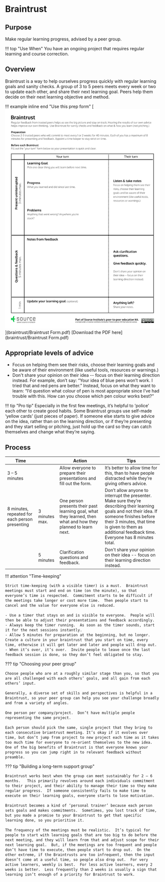# Braintrust

## Purpose
Make regular learning progress, advised by a peer group.


!!! top "Use When"
    You have an ongoing project that requires regular learning and course correction.


## Overview
Braintrust is a way to help ourselves progress quickly with regular learning goals and sanity checks.  A group of 3 to 5 peers meets every week or two to update each other, and share their next learning goal.  Peers help them decide on their next learning objective and method.

!!! example inline end "Use this prep form"
    [![](./braintrust/braintrust-form.png)](braintrust/Braintrust Form.pdf)
    [Download the PDF here](braintrust/Braintrust Form.pdf)

## Appropriate levels of advice
- Focus on helping them see their risks, choose their learning goals and be aware of their environment (like useful tools, resources or warnings.)
- Don't share your opinion on their idea -- focus on their learning direction instead. For example, don’t say: “Your idea of blue pens won’t work.  I tried that and red pens are better.”  Instead, focus on what they want to learn: “I’d question what colour of pen is most appropriate since I’ve had trouble with this.  How can you choose which pen colour works best?”

!!! tip "Pro tip"
    Especially in the first few meetings, it’s helpful to ‘police’ each other to create good habits.  Some Braintrust groups use self-made ‘yellow cards’ (just pieces of paper).  If someone else starts to give advice on the idea, rather than on the learning direction, or if they’re presenting and they start selling or pitching, just hold up the card so they can catch themselves and change what they’re saying.




## Process
| Time | | Action | Tips |
| - | - | - | - |
| 3 – 5 minutes | |Allow everyone to prepare their presentations and fill out the form. | It’s better to allow time for this, than to have people distracted while they’re giving others advice. |
| 8 minutes, repeated for each person presenting | 3 minutes max. | One person presents their past learning goal, what they learned, then what and how they planned to learn next.  | Don’t allow anyone to interrupt the presenter.  Make sure they’re describing their learning goals and not their idea. If someone finishes before their 3 minutes, that time is given to them as additional feedback time.  Everyone has 8 minutes total. |
| | 5 minutes | Clarification questions and feedback. | Don't share your opinion on their idea -- focus on their learning direction instead. |


!!! attention "Time-keeping"

    Strict time-keeping (with a visible timer) is a must.  Braintrust meetings must start and end on time (on the minute), so that everyone’s time is respected.  Commitment starts to be difficult if the meetings take longer or cost more time.  Then people start to cancel and the value for everyone else is reduced.

    - Use a timer that stays on and is visible to everyone.  People will then be able to adjust their presentations and feedback accordingly.
    - Always keep the timer running.  As soon as the timer sounds, start it for the next sessions instantly.
    - Allow 5 minutes for preparation at the beginning, but no longer.  Create a culture in your braintrust that you start on time, every time, otherwise it will get later and later and people will drop out.
    - When it’s over, it’s over.  Invite people to leave once the last feedback session is done, so they don’t feel obligated to stay.

??? tip "Choosing your peer group"

    Choose people who are at a roughly similar stage than you, so that you are all challenged with each others’ goals, and all gain from each others’ input.

    Generally, a diverse set of skills and perspectives is helpful in a Braintrust, so your peer group can help you see your challenge broadly and from a variety of angles.

    One person per company/project.  Don’t have multiple people representing the same project.

    Each person should pick the same, single project that they bring to each consecutive briantrust meeting. It’s okay if it evolves over time, but don’t jump from project to new project each time as it takes too much time for everyone to re-orient themselves to the new idea.  One of the big benefits of Braintrust is that everyone knows your progress so you can jump right in to relevant feedback without preamble.

??? tip "Building a long-term support group"

    Braintrust works best when the group can meet sustainably for 2 – 6 months.   This primarily revolves around each individuals commitment to their project, and their ability to manage their time so they make regular progress.  If someone consistently fails to make time to execute on their learning goals, everyone starts to lose motivation.

    Braintrust becomes a kind of ‘personal trainer’ because each person sets goals and makes commitments.  Sometimes, you lost track of time, but you made a promise to your Braintrust to get that specific learning done, so you prioritise it.

    The frequency of the meetings must be realistic.  It’s typical for people to start with learning goals that are too big to do before the next meeting, and they will learn from that and adjust scope for their next learning goal.  But, if the meetings are too frequent and people don’t have time to execute, then people start to drop out.  On the other extreme, if the Braintrusts are too infrequent, then the input doesn’t come at a useful time, so people also drop out.  For very active learners, weekly is best.  For less active learners, every 2 weeks is better.  Less frequently than 2 weeks is usually a sign that learning isn’t enough of a priority for Braintrust to work.


